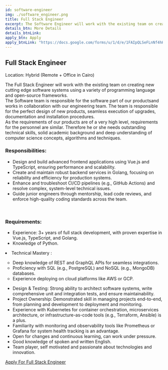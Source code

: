 ```yaml
---
id: software-engineer
img: ./software_engineer.png
title: Full Stack Engineer
excerpt: The Software Engineer will work with the existing team on creating new cutting edge software systems using a variety of programming language....
details_btn: More Details
details_btnLink:
apply_btn: Apply
apply_btnLink: "https://docs.google.com/forms/u/1/d/e/1FAIpQLSeFLnNf4hHoNJuTCfKzrcL4f8o938J0yHDjnHuk1b9rSEOqoQ/viewform?usp=pp_url&entry.576251367=Software+Engineer"
---
```


## Full Stack Engineer
Location: Hybrid (Remote + Office in Cairo)

The Full Stack Engineer will work with the existing team on
creating new cutting edge software systems using a variety of
programming language and open-source frameworks.<br>
The Software team is responsible for the software part of our
productsand works in collaboration with our engineering team.
The team is responsible for the perfect design of new products,
seamless execution of upgrades, documentation and installation
procedures.<br>
As the requirements of our products are of a very high level,
requirements for the personnel are similar. Therefore he or she
needs outstanding technical skills, solid academic background
and deep understanding of computer science concepts, algorithms
and techniques.

### Responsibilities:

- Design and build advanced frontend applications using Vue.js and TypeScript, ensuring performance and scalability.
- Create and maintain robust backend services in Golang, focusing on reliability and efficiency for production systems.
- Enhance and troubleshoot CI/CD pipelines (e.g., GitHub Actions) and resolve complex, system-level technical issues.
- Guide junior engineers through mentorship, lead code reviews, and enforce high-quality coding standards across the team.

<br>

### Requirements:

- Experience: 3+ years of full stack development, with proven expertise in Vue.js, TypeScript, and Golang.
- Knowledge of Python.

<li class="text-lg md:text-xl">Technical Mastery :</li>
  <ul class="mx-8 nolist list-outside">
  <li class="text-lg">Deep knowledge of REST and GraphQL APIs for seamless integrations.</li>
  <li class="text-lg">Proficiency with SQL (e.g., PostgreSQL) and NoSQL (e.g., MongoDB) databases.</li>
  <li class="text-lg">Experience deploying on cloud platforms like AWS or GCP.</li>
  </ul>

- Design & Testing: Strong ability to architect software systems, write comprehensive unit and integration tests, and ensure maintainability.
- Project Ownership: Demonstrated skill in managing projects end-to-end, from planning and development to deployment and monitoring.
- Experience with Kubernetes for container orchestration, microservices architecture, or infrastructure-as-code tools (e.g., Terraform, Ansible) is a plus.
- Familiarity with monitoring and observability tools like Prometheus or Grafana for system health tracking is an advantage.
- Open for changes and continuous learning, can work under pressure.
- Good knowledge of spoken and written English.
- Team player, self motivated and passionate about technologies and innovation.


<div class="my-10">
<a class="inline w-full py-3 px-5 leading-none text-center text-white bg-blue-500 hover:bg-blue-600 font-semibold rounded shadow" href="https://docs.google.com/forms/d/e/1FAIpQLSeFLnNf4hHoNJuTCfKzrcL4f8o938J0yHDjnHuk1b9rSEOqoQ/viewform" target="_blank">Apply For Full Stack Engineer
</a>
</div>

<style>
  .nolist{
    list-style-type: circle !important;
  }
</style>
